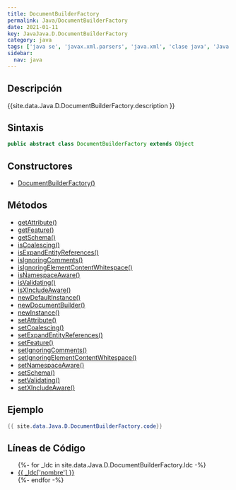 ```yaml
---
title: DocumentBuilderFactory
permalink: Java/DocumentBuilderFactory
date: 2021-01-11
key: JavaJava.D.DocumentBuilderFactory
category: java
tags: ['java se', 'javax.xml.parsers', 'java.xml', 'clase java', 'Java 1.4']
sidebar: 
  nav: java
---
```


## Descripción
{{site.data.Java.D.DocumentBuilderFactory.description }}

## Sintaxis
~~~java
public abstract class DocumentBuilderFactory extends Object
~~~

## Constructores
* [DocumentBuilderFactory()](/Java/DocumentBuilderFactory/DocumentBuilderFactory/)

## Métodos
* [getAttribute()](/Java/DocumentBuilderFactory/getAttribute)
* [getFeature()](/Java/DocumentBuilderFactory/getFeature)
* [getSchema()](/Java/DocumentBuilderFactory/getSchema)
* [isCoalescing()](/Java/DocumentBuilderFactory/isCoalescing)
* [isExpandEntityReferences()](/Java/DocumentBuilderFactory/isExpandEntityReferences)
* [isIgnoringComments()](/Java/DocumentBuilderFactory/isIgnoringComments)
* [isIgnoringElementContentWhitespace()](/Java/DocumentBuilderFactory/isIgnoringElementContentWhitespace)
* [isNamespaceAware()](/Java/DocumentBuilderFactory/isNamespaceAware)
* [isValidating()](/Java/DocumentBuilderFactory/isValidating)
* [isXIncludeAware()](/Java/DocumentBuilderFactory/isXIncludeAware)
* [newDefaultInstance()](/Java/DocumentBuilderFactory/newDefaultInstance)
* [newDocumentBuilder()](/Java/DocumentBuilderFactory/newDocumentBuilder)
* [newInstance()](/Java/DocumentBuilderFactory/newInstance)
* [setAttribute()](/Java/DocumentBuilderFactory/setAttribute)
* [setCoalescing()](/Java/DocumentBuilderFactory/setCoalescing)
* [setExpandEntityReferences()](/Java/DocumentBuilderFactory/setExpandEntityReferences)
* [setFeature()](/Java/DocumentBuilderFactory/setFeature)
* [setIgnoringComments()](/Java/DocumentBuilderFactory/setIgnoringComments)
* [setIgnoringElementContentWhitespace()](/Java/DocumentBuilderFactory/setIgnoringElementContentWhitespace)
* [setNamespaceAware()](/Java/DocumentBuilderFactory/setNamespaceAware)
* [setSchema()](/Java/DocumentBuilderFactory/setSchema)
* [setValidating()](/Java/DocumentBuilderFactory/setValidating)
* [setXIncludeAware()](/Java/DocumentBuilderFactory/setXIncludeAware)

## Ejemplo
~~~java
{{ site.data.Java.D.DocumentBuilderFactory.code}}
~~~

## Líneas de Código
<ul>
{%- for _ldc in site.data.Java.D.DocumentBuilderFactory.ldc -%}
   <li>
       <a href="{{_ldc['url'] }}">{{ _ldc['nombre'] }}</a>
   </li>
{%- endfor -%}
</ul>

